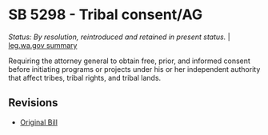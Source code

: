 # SB 5298 - Tribal consent/AG
*Status: By resolution, reintroduced and retained in present status.* | [leg.wa.gov summary](https://app.leg.wa.gov/billsummary?BillNumber=5298&Year=2021)

Requiring the attorney general to obtain free, prior, and informed consent before initiating programs or projects under his or her independent authority that affect tribes, tribal rights, and tribal lands.

## Revisions
* [Original Bill](1/)
